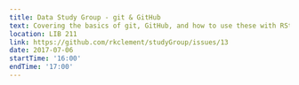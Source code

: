 ```yaml
---
title: Data Study Group - git & GitHub
text: Covering the basics of git, GitHub, and how to use these with RStudio
location: LIB 211
link: https://github.com/rkclement/studyGroup/issues/13
date: 2017-07-06
startTime: '16:00'
endTime: '17:00'
---
```


